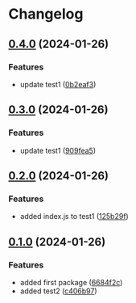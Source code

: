 # Changelog

## [0.4.0](https://github.com/jackie-linz/poc-npm-workspace-release/compare/test1-v0.3.0...test1-v0.4.0) (2024-01-26)


### Features

* update test1 ([0b2eaf3](https://github.com/jackie-linz/poc-npm-workspace-release/commit/0b2eaf3978559ff523e77531eb4a85faea9fe4ed))

## [0.3.0](https://github.com/jackie-linz/poc-npm-workspace-release/compare/test1-v0.2.0...test1-v0.3.0) (2024-01-26)


### Features

* update test1 ([909fea5](https://github.com/jackie-linz/poc-npm-workspace-release/commit/909fea572a28900590fa530ea33be9e5d6248dac))

## [0.2.0](https://github.com/jackie-linz/poc-npm-workspace-release/compare/test1-v0.1.0...test1-v0.2.0) (2024-01-26)


### Features

* added index.js to test1 ([125b29f](https://github.com/jackie-linz/poc-npm-workspace-release/commit/125b29ff54b56b723f5cb39f5aaa03a9b0d6414b))

## [0.1.0](https://github.com/jackie-linz/poc-npm-workspace-release/compare/test1-v0.0.1...test1-v0.1.0) (2024-01-26)


### Features

* added first package ([6684f2c](https://github.com/jackie-linz/poc-npm-workspace-release/commit/6684f2c01fba1a1e0bcc69f5faebb7149f53d82b))
* added test2 ([c406b97](https://github.com/jackie-linz/poc-npm-workspace-release/commit/c406b97f5e661ba09131c1f5c84e1162082f07f6))
